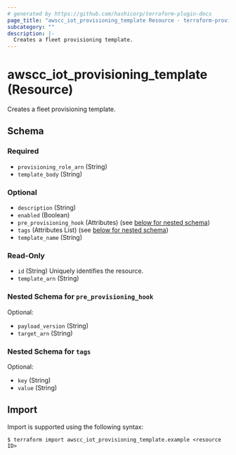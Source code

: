```yaml
---
# generated by https://github.com/hashicorp/terraform-plugin-docs
page_title: "awscc_iot_provisioning_template Resource - terraform-provider-awscc"
subcategory: ""
description: |-
  Creates a fleet provisioning template.
---
```


# awscc_iot_provisioning_template (Resource)

Creates a fleet provisioning template.



<!-- schema generated by tfplugindocs -->
## Schema

### Required

- `provisioning_role_arn` (String)
- `template_body` (String)

### Optional

- `description` (String)
- `enabled` (Boolean)
- `pre_provisioning_hook` (Attributes) (see [below for nested schema](#nestedatt--pre_provisioning_hook))
- `tags` (Attributes List) (see [below for nested schema](#nestedatt--tags))
- `template_name` (String)

### Read-Only

- `id` (String) Uniquely identifies the resource.
- `template_arn` (String)

<a id="nestedatt--pre_provisioning_hook"></a>
### Nested Schema for `pre_provisioning_hook`

Optional:

- `payload_version` (String)
- `target_arn` (String)


<a id="nestedatt--tags"></a>
### Nested Schema for `tags`

Optional:

- `key` (String)
- `value` (String)

## Import

Import is supported using the following syntax:

```shell
$ terraform import awscc_iot_provisioning_template.example <resource ID>
```

